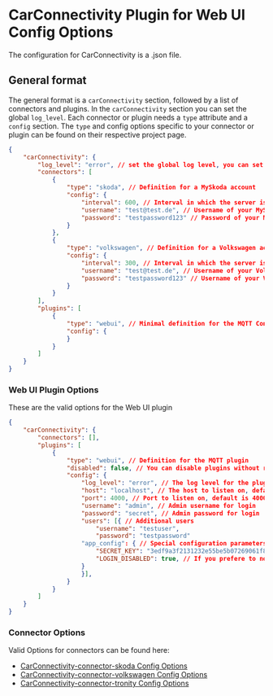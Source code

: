 

# CarConnectivity Plugin for Web UI Config Options
The configuration for CarConnectivity is a .json file.
## General format
The general format is a `carConnectivity` section, followed by a list of connectors and plugins.
In the `carConnectivity` section you can set the global `log_level`.
Each connector or plugin needs a `type` attribute and a `config` section.
The `type` and config options specific to your connector or plugin can be found on their respective project page.
```json
{
    "carConnectivity": {
        "log_level": "error", // set the global log level, you can set individual log levels in the connectors and plugins
        "connectors": [
            {
                "type": "skoda", // Definition for a MySkoda account
                "config": {
                    "interval": 600, // Interval in which the server is checked in seconds
                    "username": "test@test.de", // Username of your MySkoda Account
                    "password": "testpassword123" // Password of your MySkoda Account
                }
            },
            {
                "type": "volkswagen", // Definition for a Volkswagen account
                "config": {
                    "interval": 300, // Interval in which the server is checked in seconds
                    "username": "test@test.de", // Username of your Volkswagen Account
                    "password": "testpassword123" // Username of your Volkswagen Account
                }
            }
        ],
        "plugins": [
            {
                "type": "webui", // Minimal definition for the MQTT Connection
                "config": {
                }
            }
        ]
    }
}
```
### Web UI Plugin Options
These are the valid options for the Web UI plugin
```json
{
    "carConnectivity": {
        "connectors": [],
        "plugins": [
            {
                "type": "webui", // Definition for the MQTT plugin
                "disabled": false, // You can disable plugins without removing them from the config completely
                "config": {
                    "log_level": "error", // The log level for the plugin. Otherwise uses the global log level
                    "host": "localhost", // The host to listen on, default is 0.0.0.0 meaning all interfaces
                    "port": 4000, // Port to listen on, default is 4000, to run on port 80 CarConnectivity must run with priviliges
                    "username": "admin", // Admin username for login
                    "password": "secret", // Admin password for login
                    "users": [{ // Additional users
                        "username": "testuser",
                        "password": "testpassword"
                    "app_config": { // Special configuration parameters
                        "SECRET_KEY": "3edf9a3f2131232e55be5b07269061f848", // SECRET_KEY can be set fixed (otherwise session cookies will invalidate more often)
                        "LOGIN_DISABLED": true, // If you prefere to not use password security at all (use this with caution and only if the webinterface is not reachable from the internet)
                    }
                    }],
                }
            }
        ]
    }
}
```

### Connector Options
Valid Options for connectors can be found here:
* [CarConnectivity-connector-skoda Config Options](https://github.com/tillsteinbach/CarConnectivity-connector-skoda/tree/main/doc/Config.md)
* [CarConnectivity-connector-volkswagen Config Options](https://github.com/tillsteinbach/CarConnectivity-connector-volkswagen/tree/main/doc/Config.md)
* [CarConnectivity-connector-tronity Config Options](https://github.com/tillsteinbach/CarConnectivity-connector-tronity/tree/main/doc/Config.md)
